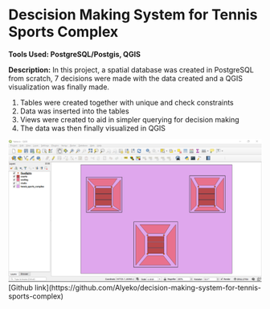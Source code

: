 # Descision Making System for Tennis Sports Complex
**Tools Used: PostgreSQL/Postgis, QGIS** 

**Description:** 
In this project, a spatial database was created in PostgreSQL from scratch, 7 decisions were made with the data created and a QGIS visualization was finally made.

1. Tables were created together with unique and check constraints <br/>
2. Data was inserted into the tables <br/>
3. Views were created to aid in simpler querying for decision making <br/>
4. The data was then finally visualized in QGIS <br/>

<img src="images/QGIS screenshot showing the 5 layers.png?raw=true"/>
[Github link](https://github.com/Alyeko/decision-making-system-for-tennis-sports-complex)
